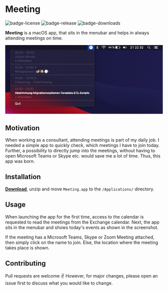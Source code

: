 # Meeting

![badge-license](https://img.shields.io/github/license/nicolai92/meeting)
![badge-release](https://img.shields.io/github/v/release/nicolai92/meeting)
![badge-downloads](https://img.shields.io/github/downloads/nicolai92/meeting/latest/total?label=downloads)

**Meeting** is a macOS app, that sits in the menubar and helps in always attending meetings on time.

![screenshot](./resources/screenshot.png)

## Motivation

When working as a consultant, attending meetings is part of my daily job. I needed a simple app to quickly check, which meetings I have to join today. Further, a possibility to directly jump into the meetings, without having to open Microsoft Teams or Skype etc. would save me a lot of time. Thus, this app was born.

## Installation

[**Download**](https://github.com/nicolai92/akai/releases/tag/v1.1), unzip and move `Meeting.app` to the `/Applications/` directory.

## Usage

When launching the app for the first time, access to the calendar is requested to read the meetings from the Exchange calendar. Next, the app sits in the menubar and shows today's events as shown in the screenshot.

If the meeting has a Microsoft Teams, Skype or Zoom Meeting attached, then simply click on the name to join. Else, the location where the meeting takes place is shown.

## Contributing

Pull requests are welcome ✌️ However, for major changes, please open an issue first to discuss what you would like to change.
